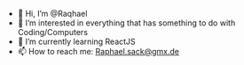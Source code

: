 - 👋 Hi, I’m @Raqhael
- 👀 I’m interested in everything that has something to do with Coding/Computers
- 🌱 I’m currently learning ReactJS 
- 📫 How to reach me: Raphael.sack@gmx.de

<!---
Raqhael/Raqhael is a ✨ special ✨ repository because its `README.md` (this file) appears on your GitHub profile.
You can click the Preview link to take a look at your changes.
--->
